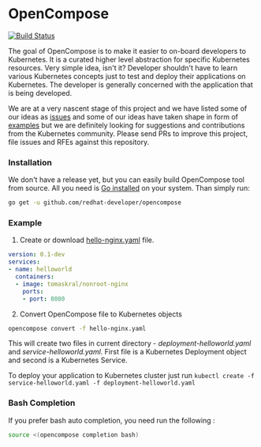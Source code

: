 # OpenCompose

[![Build Status](https://travis-ci.org/redhat-developer/opencompose.svg?branch=master)](https://travis-ci.org/redhat-developer/opencompose)

The goal of OpenCompose is to make it easier to on-board developers to Kubernetes.
It is a curated higher level abstraction for specific Kubernetes resources.
Very simple idea, isn't it? Developer shouldn't have to learn various Kubernetes concepts just to test and deploy their applications on Kubernetes.
The developer is generally concerned with the application that is being developed.

We are at a very nascent stage of this project and we have listed some of our ideas as [issues](https://github.com/redhat-developer/opencompose/issues)
and some of our ideas have taken shape in form of [examples](https://github.com/redhat-developer/opencompose/blob/master/examples/) 
but we are definitely looking for suggestions and contributions from the Kubernetes community.
Please send PRs to improve this project, file issues and RFEs against this repository.

### Installation
We don't have a release yet, but you can easily build OpenCompose tool from source.
All you need is [Go installed](https://golang.org/dl/) on your system. Than simply run:
```sh
go get -u github.com/redhat-developer/opencompose
```

### Example
1) Create or download [hello-nginx.yaml](https://github.com/redhat-developer/opencompose/blob/master/examples/hello-nginx.yaml) file.

```yaml
version: 0.1-dev
services:
- name: helloworld
  containers:
  - image: tomaskral/nonroot-nginx
    ports:
    - port: 8080
```

2) Convert OpenCompose file to Kubernetes objects
```sh
opencompose convert -f hello-nginx.yaml
```
This will create two files in current directory - *deployment-helloworld.yaml* and *service-helloworld.yaml*.
First file is a Kubernetes Deployment object and second is a Kubernetes Service.

To deploy your application to Kubernetes cluster just run `kubectl create -f service-helloworld.yaml -f deployment-helloworld.yaml`


### Bash Completion
If you prefer bash auto completion, you need run the following :

```sh
source <(opencompose completion bash)
```

